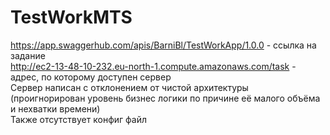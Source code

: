 # TestWorkMTS
https://app.swaggerhub.com/apis/BarniBl/TestWorkApp/1.0.0 - ссылка на задание  
http://ec2-13-48-10-232.eu-north-1.compute.amazonaws.com/task - адрес, по которому доступен сервер  
Сервер написан с отклонением от чистой архитектуры (проигнорирован уровень бизнес логики по причине её малого объёма и нехватки времени)  
Также отсутствует конфиг файл
